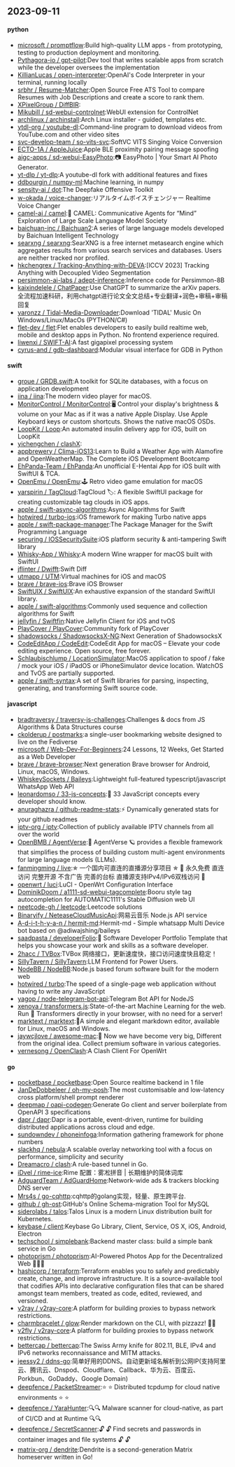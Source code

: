 ## 2023-09-11

#### python
* [microsoft / promptflow](https://github.com/microsoft/promptflow):Build high-quality LLM apps - from prototyping, testing to production deployment and monitoring.
* [Pythagora-io / gpt-pilot](https://github.com/Pythagora-io/gpt-pilot):Dev tool that writes scalable apps from scratch while the developer oversees the implementation
* [KillianLucas / open-interpreter](https://github.com/KillianLucas/open-interpreter):OpenAI's Code Interpreter in your terminal, running locally
* [srbhr / Resume-Matcher](https://github.com/srbhr/Resume-Matcher):Open Source Free ATS Tool to compare Resumes with Job Descriptions and create a score to rank them.
* [XPixelGroup / DiffBIR](https://github.com/XPixelGroup/DiffBIR):
* [Mikubill / sd-webui-controlnet](https://github.com/Mikubill/sd-webui-controlnet):WebUI extension for ControlNet
* [archlinux / archinstall](https://github.com/archlinux/archinstall):Arch Linux installer - guided, templates etc.
* [ytdl-org / youtube-dl](https://github.com/ytdl-org/youtube-dl):Command-line program to download videos from YouTube.com and other video sites
* [svc-develop-team / so-vits-svc](https://github.com/svc-develop-team/so-vits-svc):SoftVC VITS Singing Voice Conversion
* [ECTO-1A / AppleJuice](https://github.com/ECTO-1A/AppleJuice):Apple BLE proximity pairing message spoofing
* [aigc-apps / sd-webui-EasyPhoto](https://github.com/aigc-apps/sd-webui-EasyPhoto):📷 EasyPhoto | Your Smart AI Photo Generator.
* [yt-dlp / yt-dlp](https://github.com/yt-dlp/yt-dlp):A youtube-dl fork with additional features and fixes
* [ddbourgin / numpy-ml](https://github.com/ddbourgin/numpy-ml):Machine learning, in numpy
* [sensity-ai / dot](https://github.com/sensity-ai/dot):The Deepfake Offensive Toolkit
* [w-okada / voice-changer](https://github.com/w-okada/voice-changer):リアルタイムボイスチェンジャー Realtime Voice Changer
* [camel-ai / camel](https://github.com/camel-ai/camel):🐫 CAMEL: Communicative Agents for “Mind” Exploration of Large Scale Language Model Society
* [baichuan-inc / Baichuan2](https://github.com/baichuan-inc/Baichuan2):A series of large language models developed by Baichuan Intelligent Technology
* [searxng / searxng](https://github.com/searxng/searxng):SearXNG is a free internet metasearch engine which aggregates results from various search services and databases. Users are neither tracked nor profiled.
* [hkchengrex / Tracking-Anything-with-DEVA](https://github.com/hkchengrex/Tracking-Anything-with-DEVA):[ICCV 2023] Tracking Anything with Decoupled Video Segmentation
* [persimmon-ai-labs / adept-inference](https://github.com/persimmon-ai-labs/adept-inference):Inference code for Persimmon-8B
* [kaixindelele / ChatPaper](https://github.com/kaixindelele/ChatPaper):Use ChatGPT to summarize the arXiv papers. 全流程加速科研，利用chatgpt进行论文全文总结+专业翻译+润色+审稿+审稿回复
* [yaronzz / Tidal-Media-Downloader](https://github.com/yaronzz/Tidal-Media-Downloader):Download 'TIDAL' Music On Windows/Linux/MacOs (PYTHON/C#)
* [flet-dev / flet](https://github.com/flet-dev/flet):Flet enables developers to easily build realtime web, mobile and desktop apps in Python. No frontend experience required.
* [liwenxi / SWIFT-AI](https://github.com/liwenxi/SWIFT-AI):A fast gigapixel processing system
* [cyrus-and / gdb-dashboard](https://github.com/cyrus-and/gdb-dashboard):Modular visual interface for GDB in Python

#### swift
* [groue / GRDB.swift](https://github.com/groue/GRDB.swift):A toolkit for SQLite databases, with a focus on application development
* [iina / iina](https://github.com/iina/iina):The modern video player for macOS.
* [MonitorControl / MonitorControl](https://github.com/MonitorControl/MonitorControl):🖥 Control your display's brightness & volume on your Mac as if it was a native Apple Display. Use Apple Keyboard keys or custom shortcuts. Shows the native macOS OSDs.
* [LoopKit / Loop](https://github.com/LoopKit/Loop):An automated insulin delivery app for iOS, built on LoopKit
* [yichengchen / clashX](https://github.com/yichengchen/clashX):
* [appbrewery / Clima-iOS13](https://github.com/appbrewery/Clima-iOS13):Learn to Build a Weather App with Alamofire and OpenWeatherMap. The Complete iOS Development Bootcamp
* [EhPanda-Team / EhPanda](https://github.com/EhPanda-Team/EhPanda):An unofficial E-Hentai App for iOS built with SwiftUI & TCA.
* [OpenEmu / OpenEmu](https://github.com/OpenEmu/OpenEmu):🕹 Retro video game emulation for macOS
* [yarspirin / TagCloud](https://github.com/yarspirin/TagCloud):TagCloud 🏷️: A flexible SwiftUI package for creating customizable tag clouds in iOS apps.
* [apple / swift-async-algorithms](https://github.com/apple/swift-async-algorithms):Async Algorithms for Swift
* [hotwired / turbo-ios](https://github.com/hotwired/turbo-ios):iOS framework for making Turbo native apps
* [apple / swift-package-manager](https://github.com/apple/swift-package-manager):The Package Manager for the Swift Programming Language
* [securing / IOSSecuritySuite](https://github.com/securing/IOSSecuritySuite):iOS platform security & anti-tampering Swift library
* [Whisky-App / Whisky](https://github.com/Whisky-App/Whisky):A modern Wine wrapper for macOS built with SwiftUI
* [jflinter / Dwifft](https://github.com/jflinter/Dwifft):Swift Diff
* [utmapp / UTM](https://github.com/utmapp/UTM):Virtual machines for iOS and macOS
* [brave / brave-ios](https://github.com/brave/brave-ios):Brave iOS Browser
* [SwiftUIX / SwiftUIX](https://github.com/SwiftUIX/SwiftUIX):An exhaustive expansion of the standard SwiftUI library.
* [apple / swift-algorithms](https://github.com/apple/swift-algorithms):Commonly used sequence and collection algorithms for Swift
* [jellyfin / Swiftfin](https://github.com/jellyfin/Swiftfin):Native Jellyfin Client for iOS and tvOS
* [PlayCover / PlayCover](https://github.com/PlayCover/PlayCover):Community fork of PlayCover
* [shadowsocks / ShadowsocksX-NG](https://github.com/shadowsocks/ShadowsocksX-NG):Next Generation of ShadowsocksX
* [CodeEditApp / CodeEdit](https://github.com/CodeEditApp/CodeEdit):CodeEdit App for macOS – Elevate your code editing experience. Open source, free forever.
* [Schlaubischlump / LocationSimulator](https://github.com/Schlaubischlump/LocationSimulator):MacOS application to spoof / fake / mock your iOS / iPadOS or iPhoneSimulator device location. WatchOS and TvOS are partially supported.
* [apple / swift-syntax](https://github.com/apple/swift-syntax):A set of Swift libraries for parsing, inspecting, generating, and transforming Swift source code.

#### javascript
* [bradtraversy / traversy-js-challenges](https://github.com/bradtraversy/traversy-js-challenges):Challenges & docs from JS Algorithms & Data Structures course
* [ckolderup / postmarks](https://github.com/ckolderup/postmarks):a single-user bookmarking website designed to live on the Fediverse
* [microsoft / Web-Dev-For-Beginners](https://github.com/microsoft/Web-Dev-For-Beginners):24 Lessons, 12 Weeks, Get Started as a Web Developer
* [brave / brave-browser](https://github.com/brave/brave-browser):Next generation Brave browser for Android, Linux, macOS, Windows.
* [WhiskeySockets / Baileys](https://github.com/WhiskeySockets/Baileys):Lightweight full-featured typescript/javascript WhatsApp Web API
* [leonardomso / 33-js-concepts](https://github.com/leonardomso/33-js-concepts):📜 33 JavaScript concepts every developer should know.
* [anuraghazra / github-readme-stats](https://github.com/anuraghazra/github-readme-stats):⚡ Dynamically generated stats for your github readmes
* [iptv-org / iptv](https://github.com/iptv-org/iptv):Collection of publicly available IPTV channels from all over the world
* [OpenBMB / AgentVerse](https://github.com/OpenBMB/AgentVerse):🤖 AgentVerse 🪐 provides a flexible framework that simplifies the process of building custom multi-agent environments for large language models (LLMs).
* [fanmingming / live](https://github.com/fanmingming/live):✯ 一个国内可直连的直播源分享项目 ✯ 🔕 永久免费 直连访问 完整开源 不含广告 完善的台标 直播源支持IPv4/IPv6双栈访问 🔕
* [openwrt / luci](https://github.com/openwrt/luci):LuCI - OpenWrt Configuration Interface
* [DominikDoom / a1111-sd-webui-tagcomplete](https://github.com/DominikDoom/a1111-sd-webui-tagcomplete):Booru style tag autocompletion for AUTOMATIC1111's Stable Diffusion web UI
* [neetcode-gh / leetcode](https://github.com/neetcode-gh/leetcode):Leetcode solutions
* [Binaryify / NeteaseCloudMusicApi](https://github.com/Binaryify/NeteaseCloudMusicApi):网易云音乐 Node.js API service
* [A-d-i-t-h-y-a-n / hermit-md](https://github.com/A-d-i-t-h-y-a-n/hermit-md):Hermit-md - Simple whatsapp Multi Device bot based on @adiwajshing/baileys
* [saadpasta / developerFolio](https://github.com/saadpasta/developerFolio):🚀 Software Developer Portfolio Template that helps you showcase your work and skills as a software developer.
* [2hacc / TVBox](https://github.com/2hacc/TVBox):TVBox 网络接口，更新速度快，接口访问速度快且稳定！
* [SillyTavern / SillyTavern](https://github.com/SillyTavern/SillyTavern):LLM Frontend for Power Users.
* [NodeBB / NodeBB](https://github.com/NodeBB/NodeBB):Node.js based forum software built for the modern web
* [hotwired / turbo](https://github.com/hotwired/turbo):The speed of a single-page web application without having to write any JavaScript
* [yagop / node-telegram-bot-api](https://github.com/yagop/node-telegram-bot-api):Telegram Bot API for NodeJS
* [xenova / transformers.js](https://github.com/xenova/transformers.js):State-of-the-art Machine Learning for the web. Run 🤗 Transformers directly in your browser, with no need for a server!
* [marktext / marktext](https://github.com/marktext/marktext):📝A simple and elegant markdown editor, available for Linux, macOS and Windows.
* [jaywcjlove / awesome-mac](https://github.com/jaywcjlove/awesome-mac): Now we have become very big, Different from the original idea. Collect premium software in various categories.
* [vernesong / OpenClash](https://github.com/vernesong/OpenClash):A Clash Client For OpenWrt

#### go
* [pocketbase / pocketbase](https://github.com/pocketbase/pocketbase):Open Source realtime backend in 1 file
* [JanDeDobbeleer / oh-my-posh](https://github.com/JanDeDobbeleer/oh-my-posh):The most customisable and low-latency cross platform/shell prompt renderer
* [deepmap / oapi-codegen](https://github.com/deepmap/oapi-codegen):Generate Go client and server boilerplate from OpenAPI 3 specifications
* [dapr / dapr](https://github.com/dapr/dapr):Dapr is a portable, event-driven, runtime for building distributed applications across cloud and edge.
* [sundowndev / phoneinfoga](https://github.com/sundowndev/phoneinfoga):Information gathering framework for phone numbers
* [slackhq / nebula](https://github.com/slackhq/nebula):A scalable overlay networking tool with a focus on performance, simplicity and security
* [Dreamacro / clash](https://github.com/Dreamacro/clash):A rule-based tunnel in Go.
* [iDvel / rime-ice](https://github.com/iDvel/rime-ice):Rime 配置：雾凇拼音 | 长期维护的简体词库
* [AdguardTeam / AdGuardHome](https://github.com/AdguardTeam/AdGuardHome):Network-wide ads & trackers blocking DNS server
* [Mrs4s / go-cqhttp](https://github.com/Mrs4s/go-cqhttp):cqhttp的golang实现，轻量、原生跨平台.
* [github / gh-ost](https://github.com/github/gh-ost):GitHub's Online Schema-migration Tool for MySQL
* [siderolabs / talos](https://github.com/siderolabs/talos):Talos Linux is a modern Linux distribution built for Kubernetes.
* [keybase / client](https://github.com/keybase/client):Keybase Go Library, Client, Service, OS X, iOS, Android, Electron
* [techschool / simplebank](https://github.com/techschool/simplebank):Backend master class: build a simple bank service in Go
* [photoprism / photoprism](https://github.com/photoprism/photoprism):AI-Powered Photos App for the Decentralized Web 🌈💎✨
* [hashicorp / terraform](https://github.com/hashicorp/terraform):Terraform enables you to safely and predictably create, change, and improve infrastructure. It is a source-available tool that codifies APIs into declarative configuration files that can be shared amongst team members, treated as code, edited, reviewed, and versioned.
* [v2ray / v2ray-core](https://github.com/v2ray/v2ray-core):A platform for building proxies to bypass network restrictions.
* [charmbracelet / glow](https://github.com/charmbracelet/glow):Render markdown on the CLI, with pizzazz! 💅🏻
* [v2fly / v2ray-core](https://github.com/v2fly/v2ray-core):A platform for building proxies to bypass network restrictions.
* [bettercap / bettercap](https://github.com/bettercap/bettercap):The Swiss Army knife for 802.11, BLE, IPv4 and IPv6 networks reconnaissance and MITM attacks.
* [jeessy2 / ddns-go](https://github.com/jeessy2/ddns-go):简单好用的DDNS。自动更新域名解析到公网IP(支持阿里云、腾讯云、Dnspod、Cloudflare、Callback、华为云、百度云、Porkbun、GoDaddy、Google Domain)
* [deepfence / PacketStreamer](https://github.com/deepfence/PacketStreamer):⭐ ⭐ Distributed tcpdump for cloud native environments ⭐ ⭐
* [deepfence / YaraHunter](https://github.com/deepfence/YaraHunter):🔍🔍 Malware scanner for cloud-native, as part of CI/CD and at Runtime 🔍🔍
* [deepfence / SecretScanner](https://github.com/deepfence/SecretScanner):🔓 🔓 Find secrets and passwords in container images and file systems 🔓 🔓
* [matrix-org / dendrite](https://github.com/matrix-org/dendrite):Dendrite is a second-generation Matrix homeserver written in Go!
